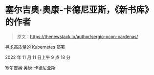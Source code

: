 # 塞尔吉奥·奥康-卡德尼亚斯，《新书库》的作者

> 原文：<https://thenewstack.io/author/sergio-ocon-cardenas/>

寻求高质量的 Kubernetes 部署

2022 年 11 月 11 日上午 9 点 18 分

塞尔吉奥·奥康-卡德尼亚斯